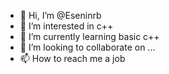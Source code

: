 - 👋 Hi, I’m @Eseninrb
- 👀 I’m interested in c++
- 🌱 I’m currently learning basic c++
- 💞️ I’m looking to collaborate on ...
- 📫 How to reach me a job

<!---
Eseninrb/Eseninrb is a ✨ special ✨ repository because its `README.md` (this file) appears on your GitHub profile.
You can click the Preview link to take a look at your changes.
--->
